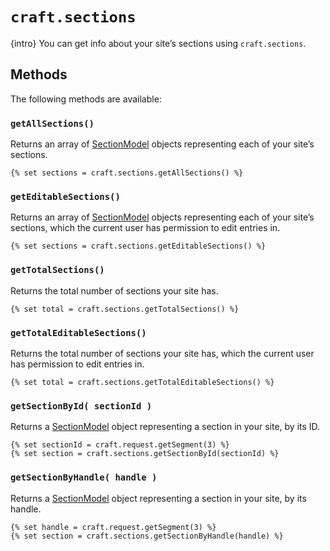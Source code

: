 # `craft.sections`

{intro} You can get info about your site’s sections using `craft.sections`.

## Methods

The following methods are available:

### `getAllSections()`

Returns an array of [SectionModel](sectionmodel.md) objects representing each of your site’s sections.

```twig
{% set sections = craft.sections.getAllSections() %}
```

### `getEditableSections()`

Returns an array of [SectionModel](sectionmodel.md) objects representing each of your site’s sections, which the current user has permission to edit entries in.

```twig
{% set sections = craft.sections.getEditableSections() %}
```

### `getTotalSections()`

Returns the total number of sections your site has.

```twig
{% set total = craft.sections.getTotalSections() %}
```

### `getTotalEditableSections()`

Returns the total number of sections your site has, which the current user has permission to edit entries in.

```twig
{% set total = craft.sections.getTotalEditableSections() %}
```

### `getSectionById( sectionId )`

Returns a [SectionModel](sectionmodel.md) object representing a section in your site, by its ID.

```twig
{% set sectionId = craft.request.getSegment(3) %}
{% set section = craft.sections.getSectionById(sectionId) %}
```

### `getSectionByHandle( handle )`

Returns a [SectionModel](sectionmodel.md) object representing a section in your site, by its handle.

```twig
{% set handle = craft.request.getSegment(3) %}
{% set section = craft.sections.getSectionByHandle(handle) %}
```